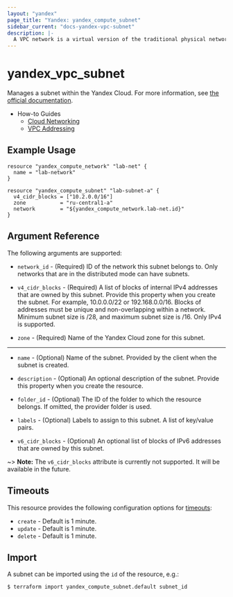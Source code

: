 ```yaml
---
layout: "yandex"
page_title: "Yandex: yandex_compute_subnet"
sidebar_current: "docs-yandex-vpc-subnet"
description: |-
  A VPC network is a virtual version of the traditional physical networks that exist within and between physical data centers.
---
```


# yandex\_vpc\_subnet

Manages a subnet within the Yandex Cloud. For more information, see
[the official documentation](https://cloud.yandex.com/docs/vpc/concepts/network#subnet).

* How-to Guides
    * [Cloud Networking](https://cloud.yandex.com/docs/vpc/)
    * [VPC Addressing](https://cloud.yandex.com/docs/vpc/concepts/address)

## Example Usage

```hcl
resource "yandex_compute_network" "lab-net" {
  name = "lab-network"
}

resource "yandex_compute_subnet" "lab-subnet-a" {
  v4_cidr_blocks = ["10.2.0.0/16"]
  zone           = "ru-central1-a"
  network        = "${yandex_compute_network.lab-net.id}"
}
```

## Argument Reference

The following arguments are supported:

* `network_id` - (Required) ID of the network this subnet belongs to.
  Only networks that are in the distributed mode can have subnets.

* `v4_cidr_blocks` - (Required) A list of blocks of internal IPv4 addresses that are owned by this subnet.
  Provide this property when you create the subnet. For example, 10.0.0.0/22 or 192.168.0.0/16. 
  Blocks of addresses must be unique and non-overlapping within a network. 
  Minimum subnet size is /28, and maximum subnet size is /16. Only IPv4 is supported.

* `zone` - (Required) Name of the Yandex Cloud zone for this subnet.

- - -

* `name` - (Optional) Name of the subnet. Provided by the client when the subnet is created.

* `description` - (Optional) An optional description of the subnet. Provide this property when
  you create the resource.

* `folder_id` - (Optional) The ID of the folder to which the resource belongs.
    If omitted, the provider folder is used.

* `labels` - (Optional) Labels to assign to this subnet. A list of key/value pairs.

* `v6_cidr_blocks` - (Optional) An optional list of blocks of IPv6 addresses that are owned by this subnet.

~> **Note:** The `v6_cidr_blocks` attribute is currently not supported. It will be available in the future.

## Timeouts

This resource provides the following configuration options for 
[timeouts](/docs/configuration/resources.html#timeouts):

- `create` - Default is 1 minute.
- `update` - Default is 1 minute.
- `delete` - Default is 1 minute.

## Import

A subnet can be imported using the `id` of the resource, e.g.:

```
$ terraform import yandex_compute_subnet.default subnet_id
```
